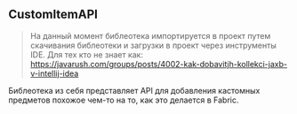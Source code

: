 ## CustomItemAPI

> На данный момент библеотека импортируется в проект путем скачивания библеотеки и загрузки в проект через инструменты IDE.
> Для тех кто не знает как: https://javarush.com/groups/posts/4002-kak-dobavitjh-kollekci-jaxb-v-intellij-idea

Библеотека из себя представляет API для добавления кастомных предметов похожое чем-то на то, как это делается в Fabric.

